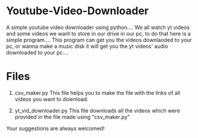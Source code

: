 # Youtube-Video-Downloader
A simple youtube video downloader using python....
We all watch yt videos and some videos we want to store in our drive in our pc, to do that here is a simple program....
This program can get you the videos downlaoded to your pc, or wanna make a music disk it will get you the yt videos' audio downloaded to your pc....

# Files

1. csv_maker.py
This file helps you to make the file with the links of all videos you want to download.

2. yt_vid_downloader.py
This file downloads all the videos which were provided in the file made using "csv_maker.py"

Your suggestions are always welcomed!
